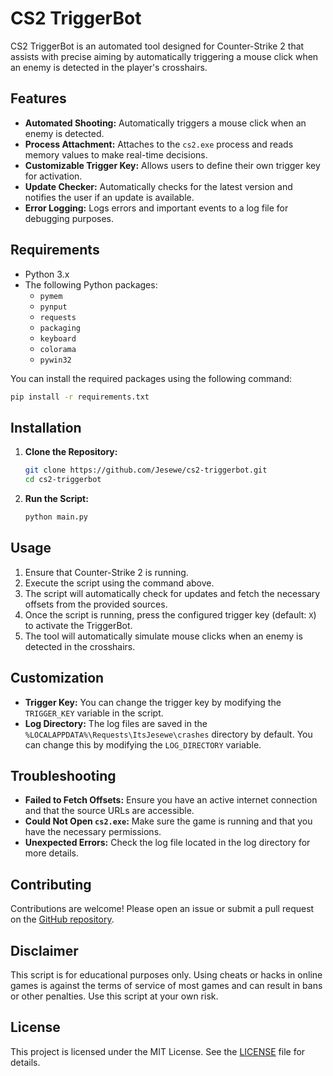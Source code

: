 # CS2 TriggerBot
CS2 TriggerBot is an automated tool designed for Counter-Strike 2 that assists with precise aiming by automatically triggering a mouse click when an enemy is detected in the player's crosshairs.

## Features
- **Automated Shooting:** Automatically triggers a mouse click when an enemy is detected.
- **Process Attachment:** Attaches to the `cs2.exe` process and reads memory values to make real-time decisions.
- **Customizable Trigger Key:** Allows users to define their own trigger key for activation.
- **Update Checker:** Automatically checks for the latest version and notifies the user if an update is available.
- **Error Logging:** Logs errors and important events to a log file for debugging purposes.

## Requirements
- Python 3.x
- The following Python packages:
  - `pymem`
  - `pynput`
  - `requests`
  - `packaging`
  - `keyboard`
  - `colorama`
  - `pywin32`

You can install the required packages using the following command:

```bash
pip install -r requirements.txt
```

## Installation
1. **Clone the Repository:**
   ```bash
   git clone https://github.com/Jesewe/cs2-triggerbot.git
   cd cs2-triggerbot
   ```

2. **Run the Script:**
   ```bash
   python main.py
   ```

## Usage
1. Ensure that Counter-Strike 2 is running.
2. Execute the script using the command above.
3. The script will automatically check for updates and fetch the necessary offsets from the provided sources.
4. Once the script is running, press the configured trigger key (default: `X`) to activate the TriggerBot.
5. The tool will automatically simulate mouse clicks when an enemy is detected in the crosshairs.

## Customization
- **Trigger Key:** You can change the trigger key by modifying the `TRIGGER_KEY` variable in the script.
- **Log Directory:** The log files are saved in the `%LOCALAPPDATA%\Requests\ItsJesewe\crashes` directory by default. You can change this by modifying the `LOG_DIRECTORY` variable.

## Troubleshooting
- **Failed to Fetch Offsets:** Ensure you have an active internet connection and that the source URLs are accessible.
- **Could Not Open `cs2.exe`:** Make sure the game is running and that you have the necessary permissions.
- **Unexpected Errors:** Check the log file located in the log directory for more details.

## Contributing
Contributions are welcome! Please open an issue or submit a pull request on the [GitHub repository](https://github.com/Jesewe/cs2-triggerbot).

## Disclaimer
This script is for educational purposes only. Using cheats or hacks in online games is against the terms of service of most games and can result in bans or other penalties. Use this script at your own risk.

## License
This project is licensed under the MIT License. See the [LICENSE](LICENSE) file for details.